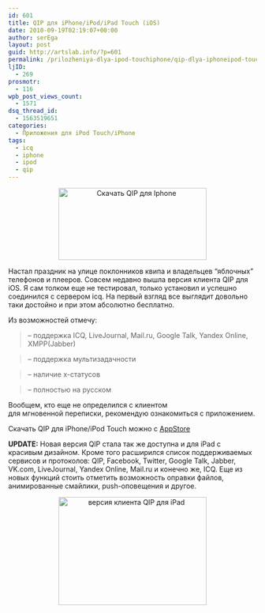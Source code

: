 ```yaml
---
id: 601
title: QIP для iPhone/iPod/iPad Touch (iOS)
date: 2010-09-19T02:19:07+00:00
author: serEga
layout: post
guid: http://artslab.info/?p=601
permalink: /prilozheniya-dlya-ipod-touchiphone/qip-dlya-iphoneipod-touch-ios/
ljID:
  - 269
prosmotr:
  - 116
wpb_post_views_count:
  - 1571
dsq_thread_id:
  - 1563519651
categories:
  - Приложения для iPod Touch/iPhone
tags:
  - icq
  - iphone
  - ipod
  - qip
---
```

<p style="text-align: center;">
  <a href="http://artslab.info/wp-content/uploads/qip.jpg"><img class="size-medium wp-image-602 aligncenter" title="qip" src="http://artslab.info/wp-content/uploads/qip-300x146.jpg" alt="Скачать QIP для Iphone" width="300" height="146" srcset="http://img.artslab.info/qip-300x146.jpg 300w, http://img.artslab.info/qip.jpg 629w" sizes="(max-width: 300px) 100vw, 300px" /></a>
</p>

Настал праздник на улице поклонников квипа и владельцев &#8220;яблочных&#8221; телефонов и плееров. Совсем недавно вышла версия клиента QIP для iOS. Я сам толком еще не тестировал, только установил и успешно соединился с сервером icq. На первый взгляд все выглядит довольно таки достойно и при этом абсолютно бесплатно.

Из возможностей отмечу:

> &#8211; поддержка ICQ, LiveJournal, Mail.ru, Google Talk, Yandex Online, XMPP(Jabber)
  
> &#8211; поддержка мультизадачности
  
> &#8211; наличие x-статусов
  
> &#8211; полностью на русском

Вообщем, кто еще не определился с клиентом для мгновенной переписки, рекомендую ознакомиться с приложением.

Скачать QIP для iPhone/iPod Touch можно с <a href="http://itunes.apple.com/us/app/qip-mobile-messenger/id389733571?mt=8" target="_blank">AppStore</a>

**UPDATE:** Новая версия QIP стала так же доступна и для iPad с красивым дизайном. Кроме того расширился список поддерживаемых сервисов и протоколов: QIP, Facebook, Twitter, Google Talk, Jabber, VK.com, LiveJournal, Yandex Online, Mail.ru и конечно же, ICQ. Еще из новых функций стоить отметить возможность оправки файлов, анимированные смайлики, push-оповещения и другое.

<center>
  <a href="http://img.artslab.info/qip_ipad_version.jpg"><img src="http://img.artslab.info/qip_ipad_version-300x219.jpg" alt="версия клиента QIP для iPad" title="qip_ipad_version" width="300" height="219" class="alignnone size-medium wp-image-4199" srcset="http://img.artslab.info/qip_ipad_version-300x219.jpg 300w, http://img.artslab.info/qip_ipad_version.jpg 480w" sizes="(max-width: 300px) 100vw, 300px" /></a>
</center>